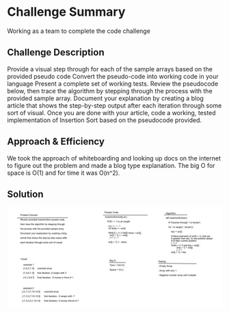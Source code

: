 # Challenge Summary

Working as a team to complete the code challenge

## Challenge Description

Provide a visual step through for each of the sample arrays based on the provided pseudo code
Convert the pseudo-code into working code in your language
Present a complete set of working tests. Review the pseudocode below, then trace the algorithm by stepping through the process with the provided sample array. Document your explanation by creating a blog article that shows the step-by-step output after each iteration through some sort of visual. Once you are done with your article, code a working, tested implementation of Insertion Sort based on the pseudocode provided.


## Approach & Efficiency

We took the approach of whiteboarding and looking up docs on the internet to figure out the problem and made a blog type explanation. The big O for space is O(1) and for time it was O(n^2).

## Solution

<img src="assets/cc26.png">
